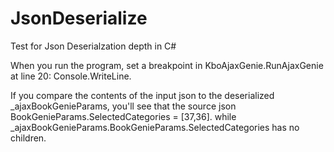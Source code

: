 # JsonDeserialize
Test for Json Deserialzation depth in C#

When you run the program, set a breakpoint in KboAjaxGenie.RunAjaxGenie at line 20:
Console.WriteLine.

If you compare the contents of the input json to the deserialized _ajaxBookGenieParams,
you'll see that the source json BookGenieParams.SelectedCategories = [37,36]. while _ajaxBookGenieParams.BookGenieParams.SelectedCategories has no children.


